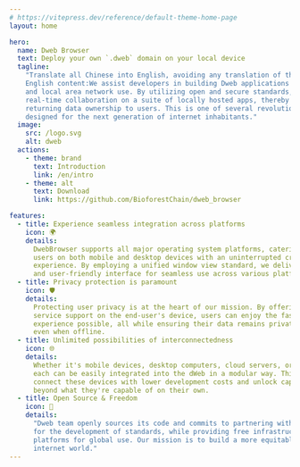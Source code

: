 ```yaml
---
# https://vitepress.dev/reference/default-theme-home-page
layout: home

hero:
  name: Dweb Browser
  text: Deploy your own `.dweb` domain on your local device
  tagline:
    "Translate all Chinese into English, avoiding any translation of the following
    English content:We assist developers in building Dweb applications that prioritize offline access
    and local area network use. By utilizing open and secure standards, we enable
    real-time collaboration on a suite of locally hosted apps, thereby fundamentally
    returning data ownership to users. This is one of several revolutionary infrastructures
    designed for the next generation of internet inhabitants."
  image:
    src: /logo.svg
    alt: dweb
  actions:
    - theme: brand
      text: Introduction
      link: /en/intro
    - theme: alt
      text: Download
      link: https://github.com/BioforestChain/dweb_browser

features:
  - title: Experience seamless integration across platforms
    icon: 🌍
    details:
      DwebBrowser supports all major operating system platforms, catering to
      users on both mobile and desktop devices with an uninterrupted cross-platform
      experience. By employing a unified window view standard, we deliver a cohesive
      and user-friendly interface for seamless use across various platforms.
  - title: Privacy protection is paramount
    icon: 🛡
    details:
      Protecting user privacy is at the heart of our mission. By offering comprehensive
      service support on the end-user's device, users can enjoy the fastest local service
      experience possible, all while ensuring their data remains private and secure
      even when offline.
  - title: Unlimited possibilities of interconnectedness
    icon: 🌐
    details:
      Whether it's mobile devices, desktop computers, cloud servers, or IoT gadgets,
      each can be easily integrated into the dWeb in a modular way. This means you can
      connect these devices with lower development costs and unlock capabilities far
      beyond what they're capable of on their own.
  - title: Open Source & Freedom
    icon: 🎁
    details:
      "Dweb team openly sources its code and commits to partnering with the community
      for the development of standards, while providing free infrastructure technology
      platforms for global use. Our mission is to build a more equitable multi-winner
      internet world."
---
```

